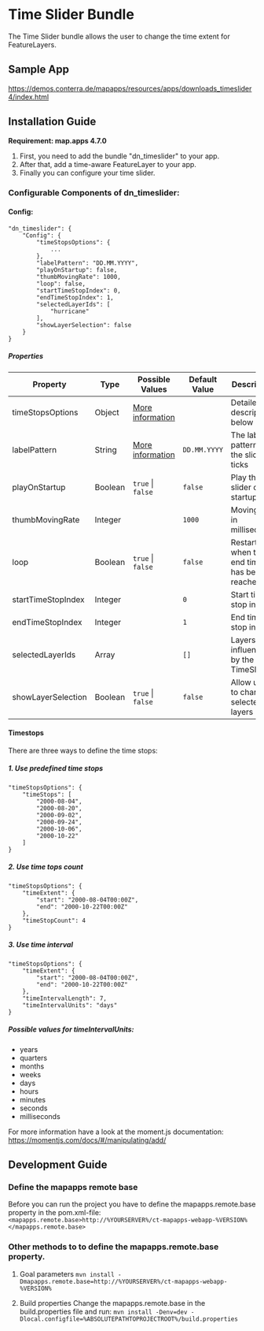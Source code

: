 # Time Slider Bundle
The Time Slider bundle allows the user to change the time extent for FeatureLayers.

## Sample App
https://demos.conterra.de/mapapps/resources/apps/downloads_timeslider4/index.html

## Installation Guide
**Requirement: map.apps 4.7.0**

1. First, you need to add the bundle "dn_timeslider" to your app.
2. After that, add a time-aware FeatureLayer to your app.
3. Finally you can configure your time slider.

### Configurable Components of dn_timeslider:
#### Config:
```
"dn_timeslider": {
    "Config": {
        "timeStopsOptions": {
            ...
        },
        "labelPattern": "DD.MM.YYYY",
        "playOnStartup": false,
        "thumbMovingRate": 1000,
        "loop": false,
        "startTimeStopIndex": 0,
        "endTimeStopIndex": 1,
        "selectedLayerIds": [
            "hurricane"
        ],
        "showLayerSelection": false
    }
}
```

##### Properties
| Property           | Type    | Possible Values                                                               | Default Value    | Description                                |
|--------------------|---------|-------------------------------------------------------------------------------|------------------|--------------------------------------------|
| timeStopsOptions   | Object  | [More information](https://github.com/conterra/mapapps-time-slider#timestops) |                  | Detailed description below                 |
| labelPattern       | String  | [More information](https://momentjs.com/docs/#/displaying/format/)            | ```DD.MM.YYYY``` | The label pattern for the slider ticks     |
| playOnStartup      | Boolean | ```true``` &#124; ```false```                                                 | ```false```      | Play the slider on startup                 |
| thumbMovingRate    | Integer |                                                                               | ```1000```       | Moving rate in milliseconds                |
| loop               | Boolean | ```true``` &#124; ```false```                                                 | ```false```      | Restart when the end time has been reached |
| startTimeStopIndex | Integer |                                                                               | ```0```          | Start time stop index                      |
| endTimeStopIndex   | Integer |                                                                               | ```1```          | End time stop index                        |
| selectedLayerIds   | Array   |                                                                               | ```[]```         | Layers influenced by the TimeSlider        |
| showLayerSelection | Boolean | ```true``` &#124; ```false```                                                 | ```false```      | Allow users to change selected layers      |

#### Timestops
There are three ways to define the time stops:
##### 1. Use predefined time stops
```
"timeStopsOptions": {
    "timeStops": [
        "2000-08-04",
        "2000-08-20",
        "2000-09-02",
        "2000-09-24",
        "2000-10-06",
        "2000-10-22"
    ]
}
```
##### 2. Use time tops count
```
"timeStopsOptions": {
    "timeExtent": {
        "start": "2000-08-04T00:00Z",
        "end": "2000-10-22T00:00Z"
    },
    "timeStopCount": 4
}
```
##### 3. Use time interval
```
"timeStopsOptions": {
    "timeExtent": {
        "start": "2000-08-04T00:00Z",
        "end": "2000-10-22T00:00Z"
    },
    "timeIntervalLength": 7,
    "timeIntervalUnits": "days"
}
```
##### Possible values for timeIntervalUnits:
- years
- quarters
- months
- weeks	
- days
- hours
- minutes
- seconds
- milliseconds

For more information have a look at the moment.js documentation: https://momentjs.com/docs/#/manipulating/add/

## Development Guide
### Define the mapapps remote base
Before you can run the project you have to define the mapapps.remote.base property in the pom.xml-file:
`<mapapps.remote.base>http://%YOURSERVER%/ct-mapapps-webapp-%VERSION%</mapapps.remote.base>`

### Other methods to to define the mapapps.remote.base property.
1. Goal parameters
`mvn install -Dmapapps.remote.base=http://%YOURSERVER%/ct-mapapps-webapp-%VERSION%`

2. Build properties
Change the mapapps.remote.base in the build.properties file and run:
`mvn install -Denv=dev -Dlocal.configfile=%ABSOLUTEPATHTOPROJECTROOT%/build.properties`
